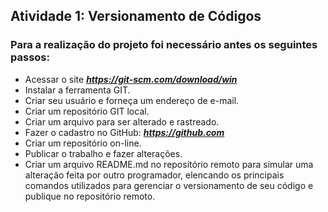## Atividade 1: Versionamento de Códigos

### Para a realização do projeto foi necessário antes os seguintes passos:

- Acessar o site ***https://git-scm.com/download/win***
- Instalar a ferramenta GIT.
- Criar seu usuário e forneça um endereço de e-mail.
- Criar um repositório GIT local.
- Criar um arquivo para ser alterado e rastreado.
- Fazer o cadastro no GitHub: ***https://github.com***
- Criar um repositório on-line.
- Publicar o trabalho e fazer alterações.
- Criar um arquivo README.md no repositório remoto para simular uma alteração feita por outro programador, elencando os principais comandos utilizados para gerenciar o versionamento de seu código e publique no repositório remoto.
